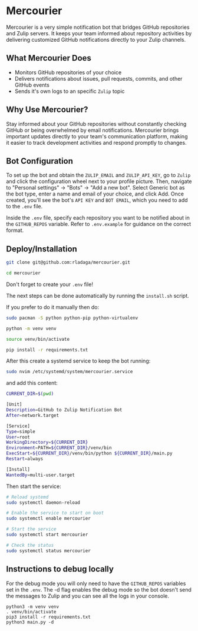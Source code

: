 # Mercourier

Mercourier is a very simple notification bot that bridges GitHub repositories and Zulip servers. It keeps your team informed about repository activities by delivering customized GitHub notifications directly to your Zulip channels.

## What Mercourier Does

- Monitors GitHub repositories of your choice
- Delivers notifications about issues, pull requests, commits, and other GitHub events
- Sends it's own logs to an specific `Zulip` topic

## Why Use Mercourier?

Stay informed about your GitHub repositories without constantly checking GitHub or being overwhelmed by email notifications. Mercourier brings important updates directly to your team's communication platform, making it easier to track development activities and respond promptly to changes.

## Bot Configuration

To set up the bot and obtain the `ZULIP_EMAIL` and `ZULIP_API_KEY`, go to `Zulip` and click the configuration wheel next to your profile picture. Then, navigate to "Personal settings" → "Bots" → "Add a new bot". Select Generic bot as the bot type, enter a name and email of your choice, and click Add. Once created, you'll see the bot's `API KEY` and `BOT EMAIL`, which you need to add to the `.env` file.

Inside the `.env` file, specify each repository you want to be notified about in the `GITHUB_REPOS` variable. Refer to `.env.example` for guidance on the correct format.

## Deploy/Installation

```bash
git clone git@github.com:rladaga/mercourier.git

cd mercourier
```

Don't forget to create your `.env` file!

The next steps can be done automatically by running the `install.sh` script.

If you prefer to do it manually then do:

```bash
sudo pacman -S python python-pip python-virtualenv

python -m venv venv

source venv/bin/activate

pip install -r requirements.txt
```

After this create a systemd service to keep the bot running:

```bash
sudo nvim /etc/systemd/system/mercourier.service
```

and add this content:

```bash
CURRENT_DIR=$(pwd)

[Unit]
Description=GitHub to Zulip Notification Bot
After=network.target

[Service]
Type=simple
User=root
WorkingDirectory=${CURRENT_DIR}
Environment=PATH=${CURRENT_DIR}/venv/bin
ExecStart=${CURRENT_DIR}/venv/bin/python ${CURRENT_DIR}/main.py
Restart=always

[Install]
WantedBy=multi-user.target
```

Then start the service:

```bash
# Reload systemd
sudo systemctl daemon-reload

# Enable the service to start on boot
sudo systemctl enable mercourier

# Start the service
sudo systemctl start mercourier

# Check the status
sudo systemctl status mercourier
```

## Instructions to debug locally

For the debug mode you will only need to have the `GITHUB_REPOS` variables set in the `.env`.
The -d flag enables the debug mode so the bot doesn't send the messages to Zulip and you can see all the logs in your console.

```
python3 -m venv venv
. venv/bin/activate
pip3 install -r requirements.txt
python3 main.py -d
```
